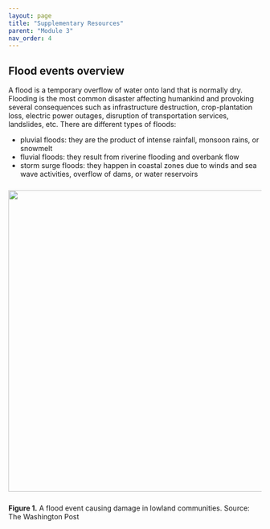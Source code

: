 ```yaml
---
layout: page
title: "Supplementary Resources"
parent: "Module 3"
nav_order: 4
---
```


## Flood events overview

A flood is a temporary overflow of water onto land that is normally dry. Flooding is the most common disaster affecting humankind and provoking several consequences such as infrastructure destruction, crop-plantation loss, electric power outages, disruption of transportation services, landslides, etc. There are different types of floods:
* pluvial floods: they are the product of intense rainfall, monsoon rains, or snowmelt
* fluvial floods: they result from riverine flooding and overbank flow
* storm surge floods: they happen in coastal zones due to winds and sea wave activities, overflow of dams, or water reservoirs 

<img align="center" src="../images/flood-mapping-sar-images/00_flood.jpg"  vspace="10" width="600">

**Figure 1.** A flood event causing damage in lowland communities. Source: The Washington Post

